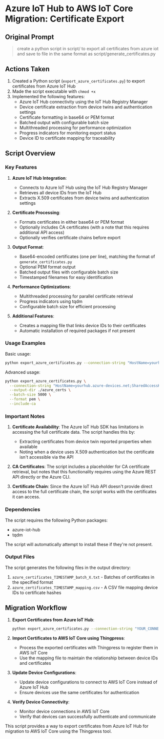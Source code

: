 # Azure IoT Hub to AWS IoT Core Migration: Certificate Export

## Original Prompt

> create a python script in script/ to export all certificates from azure iot and save to file in the same format as script/generate_certificates.py

## Actions Taken

1. Created a Python script (`export_azure_certificates.py`) to export certificates from Azure IoT Hub
2. Made the script executable with `chmod +x`
3. Implemented the following features:
   - Azure IoT Hub connectivity using the IoT Hub Registry Manager
   - Device certificate extraction from device twins and authentication settings
   - Certificate formatting in base64 or PEM format
   - Batched output with configurable batch size
   - Multithreaded processing for performance optimization
   - Progress indicators for monitoring export status
   - Device ID to certificate mapping for traceability

## Script Overview

### Key Features

1. **Azure IoT Hub Integration**:
   - Connects to Azure IoT Hub using the IoT Hub Registry Manager
   - Retrieves all device IDs from the IoT Hub
   - Extracts X.509 certificates from device twins and authentication settings

2. **Certificate Processing**:
   - Formats certificates in either base64 or PEM format
   - Optionally includes CA certificates (with a note that this requires additional API access)
   - Optionally verifies certificate chains before export

3. **Output Format**:
   - Base64-encoded certificates (one per line), matching the format of `generate_certificates.py`
   - Optional PEM format output
   - Batched output files with configurable batch size
   - Timestamped filenames for easy identification

4. **Performance Optimizations**:
   - Multithreaded processing for parallel certificate retrieval
   - Progress indicators using tqdm
   - Configurable batch size for efficient processing

5. **Additional Features**:
   - Creates a mapping file that links device IDs to their certificates
   - Automatic installation of required packages if not present

### Usage Examples

Basic usage:
```bash
python export_azure_certificates.py --connection-string "HostName=yourhub.azure-devices.net;SharedAccessKeyName=registryRead;SharedAccessKey=yourkey"
```

Advanced usage:
```bash
python export_azure_certificates.py \
  --connection-string "HostName=yourhub.azure-devices.net;SharedAccessKeyName=registryRead;SharedAccessKey=yourkey" \
  --output-dir ./azure_certs \
  --batch-size 5000 \
  --format pem \
  --include-ca
```

### Important Notes

1. **Certificate Availability**: The Azure IoT Hub SDK has limitations in accessing the full certificate data. The script handles this by:
   - Extracting certificates from device twin reported properties when available
   - Noting when a device uses X.509 authentication but the certificate isn't accessible via the API

2. **CA Certificates**: The script includes a placeholder for CA certificate retrieval, but notes that this functionality requires using the Azure REST API directly or the Azure CLI.

3. **Certificate Chain**: Since the Azure IoT Hub API doesn't provide direct access to the full certificate chain, the script works with the certificates it can access.

### Dependencies

The script requires the following Python packages:
- azure-iot-hub
- tqdm

The script will automatically attempt to install these if they're not present.

### Output Files

The script generates the following files in the output directory:
1. `azure_certificates_TIMESTAMP_batch_X.txt` - Batches of certificates in the specified format
2. `azure_certificates_TIMESTAMP_mapping.csv` - A CSV file mapping device IDs to certificate hashes

## Migration Workflow

1. **Export Certificates from Azure IoT Hub**:
   ```bash
   python export_azure_certificates.py --connection-string "YOUR_CONNECTION_STRING"
   ```

2. **Import Certificates to AWS IoT Core using Thingpress**:
   - Process the exported certificates with Thingpress to register them in AWS IoT Core
   - Use the mapping file to maintain the relationship between device IDs and certificates

3. **Update Device Configurations**:
   - Update device configurations to connect to AWS IoT Core instead of Azure IoT Hub
   - Ensure devices use the same certificates for authentication

4. **Verify Device Connectivity**:
   - Monitor device connections in AWS IoT Core
   - Verify that devices can successfully authenticate and communicate

This script provides a way to export certificates from Azure IoT Hub for migration to AWS IoT Core using the Thingpress tool.
